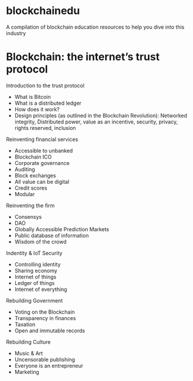 # blockchainedu
A compilation of blockchain education resources to help you dive into this industry

# Blockchain: the internet’s trust protocol

Introduction to the trust protocol
- What is Bitcoin 
- What is a distributed ledger
- How does it work?
- Design principles (as outlined in the Blockchain Revolution): Networked integrity, Distributed power, value as an incentive, security, privacy, rights reserved, inclusion

Reinventing financial services
- Accessible to unbanked
- Blockchain ICO
- Corporate governance
- Auditing
- Block exchanges
- All value can be digital
- Credit scores
- Modular

Reinventing the firm 
- Consensys
- DAO
- Globally Accessible Prediction Markets
- Public database of information
- Wisdom of the crowd 

Indentity & IoT Security 
- Controlling identity 
- Sharing economy
- Internet of things 
- Ledger of things
- Internet of everything

Rebuilding Government
- Voting on the Blockchain
- Transparency in finances
- Taxation
- Open and immutable records

Rebuilding Culture
- Music & Art
- Uncensorable publishing
- Everyone is an entrepreneur
- Marketing

